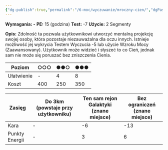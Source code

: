 ```yaml
---
{"dg-publish":true,"permalink":"/6-moc/wyczuwanie/mroczny-cien/","dgPassFrontmatter":true}
---
```


**Wymagania: -**
**PE:** 15 (godzina)
**Test:** -7
**Użycie:** 2 Segmenty

**Opis:** Zdolność ta pozwala użytkownikowi utworzyć mentalną projekcję swojej osoby, która pozostaje niezauważalna dla oczu innych. Istnieje możliwość jej wykrycia Testem Wyczucia -5 lub użycie Wzroku Mocy (Zaawansowany). Użytkownik może widzieć i słyszeć to co Cień, jednak sam nie może się poruszać bez zniszczenia Cienia.

| Poziom     | ○○○ | ●●○ | ●●● |
| ---------- | --- | --- | --- |
| Ułatwienie | -   | 4   | 8   |
| Koszt      | 400 | 250 | 350 |

| Zasięg         | Do 3km (powstaje przy użytkowniku) | Ten sam rejon Galaktyki (znane miejsce) | Bez ograniczeń (znane miejsce) |
| -------------- | ---------------------------------- | --------------------------------------- | ------------------------------ |
| Kara           | -                                  | -6                                      | -13                            |
| Punkty Energii | -                                  | 3                                       | 6                              |